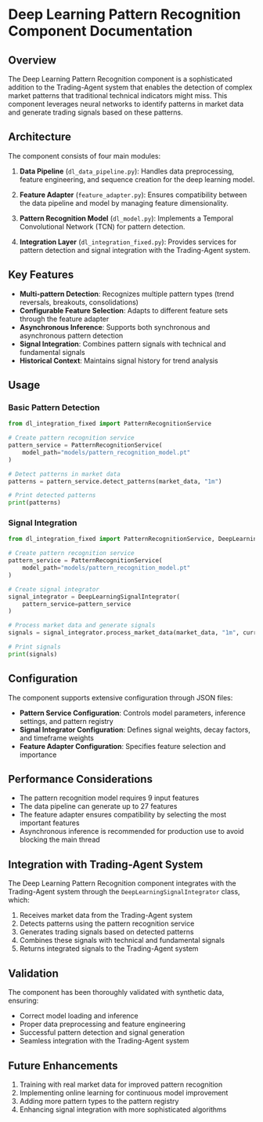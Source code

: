 # Deep Learning Pattern Recognition Component Documentation

## Overview

The Deep Learning Pattern Recognition component is a sophisticated addition to the Trading-Agent system that enables the detection of complex market patterns that traditional technical indicators might miss. This component leverages neural networks to identify patterns in market data and generate trading signals based on these patterns.

## Architecture

The component consists of four main modules:

1. **Data Pipeline** (`dl_data_pipeline.py`): Handles data preprocessing, feature engineering, and sequence creation for the deep learning model.

2. **Feature Adapter** (`feature_adapter.py`): Ensures compatibility between the data pipeline and model by managing feature dimensionality.

3. **Pattern Recognition Model** (`dl_model.py`): Implements a Temporal Convolutional Network (TCN) for pattern detection.

4. **Integration Layer** (`dl_integration_fixed.py`): Provides services for pattern detection and signal integration with the Trading-Agent system.

## Key Features

- **Multi-pattern Detection**: Recognizes multiple pattern types (trend reversals, breakouts, consolidations)
- **Configurable Feature Selection**: Adapts to different feature sets through the feature adapter
- **Asynchronous Inference**: Supports both synchronous and asynchronous pattern detection
- **Signal Integration**: Combines pattern signals with technical and fundamental signals
- **Historical Context**: Maintains signal history for trend analysis

## Usage

### Basic Pattern Detection

```python
from dl_integration_fixed import PatternRecognitionService

# Create pattern recognition service
pattern_service = PatternRecognitionService(
    model_path="models/pattern_recognition_model.pt"
)

# Detect patterns in market data
patterns = pattern_service.detect_patterns(market_data, "1m")

# Print detected patterns
print(patterns)
```

### Signal Integration

```python
from dl_integration_fixed import PatternRecognitionService, DeepLearningSignalIntegrator

# Create pattern recognition service
pattern_service = PatternRecognitionService(
    model_path="models/pattern_recognition_model.pt"
)

# Create signal integrator
signal_integrator = DeepLearningSignalIntegrator(
    pattern_service=pattern_service
)

# Process market data and generate signals
signals = signal_integrator.process_market_data(market_data, "1m", current_state)

# Print signals
print(signals)
```

## Configuration

The component supports extensive configuration through JSON files:

- **Pattern Service Configuration**: Controls model parameters, inference settings, and pattern registry
- **Signal Integrator Configuration**: Defines signal weights, decay factors, and timeframe weights
- **Feature Adapter Configuration**: Specifies feature selection and importance

## Performance Considerations

- The pattern recognition model requires 9 input features
- The data pipeline can generate up to 27 features
- The feature adapter ensures compatibility by selecting the most important features
- Asynchronous inference is recommended for production use to avoid blocking the main thread

## Integration with Trading-Agent System

The Deep Learning Pattern Recognition component integrates with the Trading-Agent system through the `DeepLearningSignalIntegrator` class, which:

1. Receives market data from the Trading-Agent system
2. Detects patterns using the pattern recognition service
3. Generates trading signals based on detected patterns
4. Combines these signals with technical and fundamental signals
5. Returns integrated signals to the Trading-Agent system

## Validation

The component has been thoroughly validated with synthetic data, ensuring:

- Correct model loading and inference
- Proper data preprocessing and feature engineering
- Successful pattern detection and signal generation
- Seamless integration with the Trading-Agent system

## Future Enhancements

1. Training with real market data for improved pattern recognition
2. Implementing online learning for continuous model improvement
3. Adding more pattern types to the pattern registry
4. Enhancing signal integration with more sophisticated algorithms
